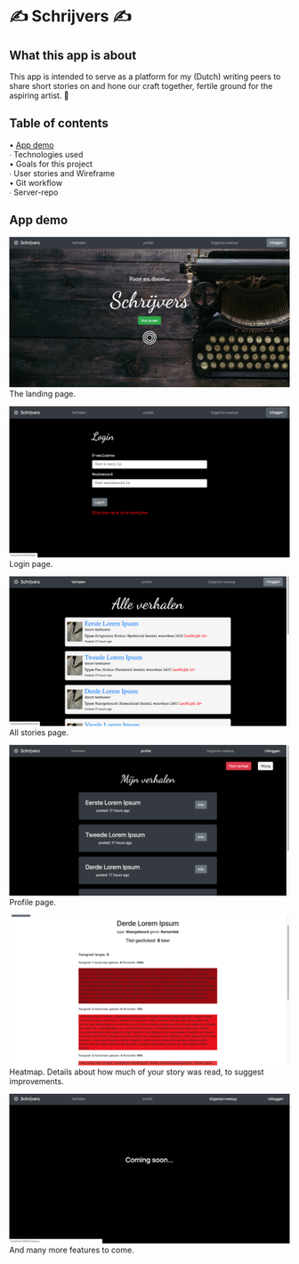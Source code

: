# ✍️ Schrijvers ✍️

## What this app is about

This app is intended to serve as a platform for my (Dutch) writing peers to share short stories on and hone our craft together, fertile ground for the aspiring artist. 🌹
 
## Table of contents 

 • [App demo](##App-demo)\
 ∙ Technologies used  
 • Goals for this project  
 ∙ User stories and Wireframe  
 • Git workflow  
 ∙ Server-repo  

 ## App demo

 ![Landing page](/src/images/Landingpage.png)
 The landing page.
 
 ![Login page](/src/images/loginpage.png)
 Login page.

 ![All stories](/src/images/Allstories.png)
 All stories page.

 ![Profile page](/src/images/Mystories.png)
 Profile page.


 ![Heatmap](/src/images/Heatmap.png)
 Heatmap. Details about how much of your story was read, to suggest improvements.

 ![Coming soon](/src/images/comingsoon.png)
 And many more features to come.



 
